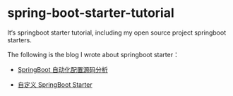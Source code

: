 # spring-boot-starter-tutorial
It‘s springboot starter tutorial, including my open source project springboot starters.

The following is the blog I wrote about springboot starter：

- [SpringBoot 自动化配置源码分析](http://objcoding.com/2018/01/30/The-principle-of-Spring-Boot-automation-configuration/)


- [自定义 SpringBoot Starter](http://objcoding.com/2018/02/02/Costom-SpringBoot-Starter/)




